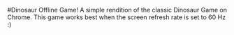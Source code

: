 #Dinosaur Offline Game!
A simple rendition of the classic Dinosaur Game on Chrome. This game works best when the screen refresh rate is set to 60 Hz :)
